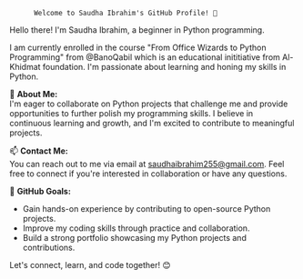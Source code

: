 
          Welcome to Saudha Ibrahim's GitHub Profile! 👋

Hello there! I'm Saudha Ibrahim, a beginner in Python programming.

I am currently enrolled in the course "From Office Wizards to Python Programming" from @BanoQabil which is an educational inititiative from Al-Khidmat foundation. I'm passionate about learning and honing my skills in Python.

🌱 **About Me:**  
I'm eager to collaborate on Python projects that challenge me and provide opportunities to further polish my programming skills. I believe in continuous learning and growth, and I'm excited to contribute to meaningful projects.

📫 **Contact Me:**  
You can reach out to me via email at saudhaibrahim255@gmail.com. Feel free to connect if you're interested in collaboration or have any questions.

🚀 **GitHub Goals:**  
- Gain hands-on experience by contributing to open-source Python projects.
- Improve my coding skills through practice and collaboration.
- Build a strong portfolio showcasing my Python projects and contributions.

Let's connect, learn, and code together! 😊
